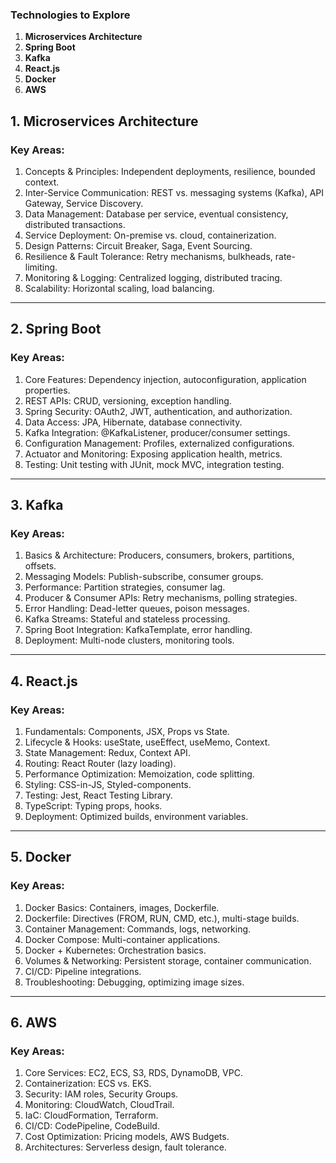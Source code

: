 ### Technologies to Explore
1. **Microservices Architecture**
2. **Spring Boot**
3. **Kafka**
4. **React.js**
5. **Docker**
6. **AWS**


## **1. Microservices Architecture**
### Key Areas:
1. Concepts & Principles: Independent deployments, resilience, bounded context.
2. Inter-Service Communication: REST vs. messaging systems (Kafka), API Gateway, Service Discovery.
3. Data Management: Database per service, eventual consistency, distributed transactions.
4. Service Deployment: On-premise vs. cloud, containerization.
5. Design Patterns: Circuit Breaker, Saga, Event Sourcing.
6. Resilience & Fault Tolerance: Retry mechanisms, bulkheads, rate-limiting.
7. Monitoring & Logging: Centralized logging, distributed tracing.
8. Scalability: Horizontal scaling, load balancing.

---

## **2. Spring Boot**
### Key Areas:
1. Core Features: Dependency injection, autoconfiguration, application properties.
2. REST APIs: CRUD, versioning, exception handling.
3. Spring Security: OAuth2, JWT, authentication, and authorization.
4. Data Access: JPA, Hibernate, database connectivity.
5. Kafka Integration: @KafkaListener, producer/consumer settings.
6. Configuration Management: Profiles, externalized configurations.
7. Actuator and Monitoring: Exposing application health, metrics.
8. Testing: Unit testing with JUnit, mock MVC, integration testing.

---

## **3. Kafka**
### Key Areas:
1. Basics & Architecture: Producers, consumers, brokers, partitions, offsets.
2. Messaging Models: Publish-subscribe, consumer groups.
3. Performance: Partition strategies, consumer lag.
4. Producer & Consumer APIs: Retry mechanisms, polling strategies.
5. Error Handling: Dead-letter queues, poison messages.
6. Kafka Streams: Stateful and stateless processing.
7. Spring Boot Integration: KafkaTemplate, error handling.
8. Deployment: Multi-node clusters, monitoring tools.

---

## **4. React.js**
### Key Areas:
1. Fundamentals: Components, JSX, Props vs State.
2. Lifecycle & Hooks: useState, useEffect, useMemo, Context.
3. State Management: Redux, Context API.
4. Routing: React Router (lazy loading).
5. Performance Optimization: Memoization, code splitting.
6. Styling: CSS-in-JS, Styled-components.
7. Testing: Jest, React Testing Library.
8. TypeScript: Typing props, hooks.
9. Deployment: Optimized builds, environment variables.

---

## **5. Docker**
### Key Areas:
1. Docker Basics: Containers, images, Dockerfile.
2. Dockerfile: Directives (FROM, RUN, CMD, etc.), multi-stage builds.
3. Container Management: Commands, logs, networking.
4. Docker Compose: Multi-container applications.
5. Docker + Kubernetes: Orchestration basics.
6. Volumes & Networking: Persistent storage, container communication.
7. CI/CD: Pipeline integrations.
8. Troubleshooting: Debugging, optimizing image sizes.

---

## **6. AWS**
### Key Areas:
1. Core Services: EC2, ECS, S3, RDS, DynamoDB, VPC.
2. Containerization: ECS vs. EKS.
3. Security: IAM roles, Security Groups.
4. Monitoring: CloudWatch, CloudTrail.
5. IaC: CloudFormation, Terraform.
6. CI/CD: CodePipeline, CodeBuild.
7. Cost Optimization: Pricing models, AWS Budgets.
8. Architectures: Serverless design, fault tolerance.
